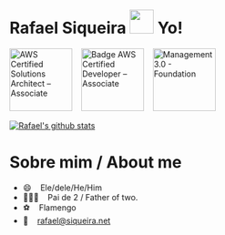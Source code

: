 # Rafael Siqueira <img src="https://raw.githubusercontent.com/MartinHeinz/MartinHeinz/master/wave.gif" width="42px" style="max-width:100%;"> Yo!

<p align="left">
<a href="https://www.credly.com/badges/cc47ad49-5840-4868-8375-e827fd926c57" target="_blank" title="Badge AWS Certified Solutions Architect – Associate" alt="AWS Certified Solutions Architect – Associate"><img src="https://images.credly.com/size/110x110/images/4bc21d8b-4afe-4fbd-9a90-a9de8bf7b240/AWS-SolArchitect-Associate-2020.png" alt="AWS Certified Solutions Architect – Associate" width="110px"  style="max-width:110px;"></a>&nbsp; &nbsp; <a href="https://www.credly.com/badges/2e8e8c02-d145-4225-a42b-3cb6b04a1eb3" target="_blank" title="Badge AWS Certified Developer – Associate" alt="AWS Certified Developer – Associate"><img src="https://images.credly.com/size/110x110/images/598f6ac6-2dbd-4394-8ae4-943b2f4c43ea/AWS-Developer-Associate-2020.png" alt="Badge AWS Certified Developer – Associate" width="110px"  style="max-width:110px;"></a>&nbsp; &nbsp; <img src="https://1qjpt15fhlq3xjfpm2utibj1-wpengine.netdna-ssl.com/wp-content/uploads/2019/09/management30-foundation-badge.png" alt="Management 3.0 - Foundation" width="110px"  style="max-width:110px;">

[![Rafael's github stats](https://github-readme-stats.vercel.app/api?username=rafaelsiqueira&count_private=true&show_icons=true)](https://github.com/rafaelsiqueira/)

# Sobre mim / About me
- 😄  &nbsp;&nbsp; Ele/dele/He/Him
- 👩‍👧‍👦  &nbsp;&nbsp; Pai de 2 / Father of two.
- ⚽️  &nbsp;&nbsp; Flamengo
- 📨  &nbsp;&nbsp; rafael@siqueira.net
